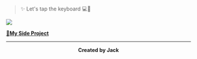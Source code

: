 > ✨ Let's tap the keyboard 💻📌  

![](https://media.giphy.com/media/jUZmz3kAiAuLC/giphy.gif)

[**🥇My Side Project**](https://github.com/rivernine/crypto-generator)

---
**<center>Created by Jack</center>**
